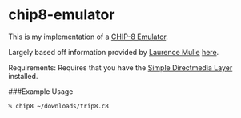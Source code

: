 # chip8-emulator

This is my implementation of a [CHIP-8 Emulator](https://en.wikipedia.org/wiki/CHIP-8 "CHIP8 Information").

Largely based off information provided by [Laurence Mulle](http://www.multigesture.net/about/ "Laurence Muller's Page") [here](http://www.multigesture.net/articles/how-to-write-an-emulator-chip-8-interpreter/ "How to write an emulator").

Requirements:
	Requires that you have the [Simple Directmedia Layer](https://www.libsdl.org/ "SDL Website") installed.

###Example Usage
```
% chip8 ~/downloads/trip8.c8
```